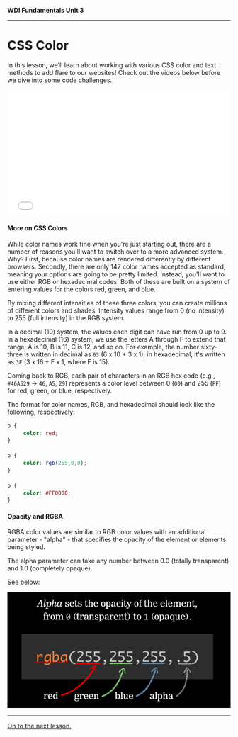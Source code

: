 **WDI Fundamentals Unit 3**

---

# CSS Color

In this lesson, we'll learn about working with various CSS color and text methods to add flare to our websites! Check out the videos below before we dive into some code challenges.

<div class="wistia_responsive_padding" style="padding:56.25% 0 0 0;position:relative;"><div class="wistia_responsive_wrapper" style="height:100%;left:0;position:absolute;top:0;width:100%;"><iframe src="//fast.wistia.net/embed/iframe/2vazcm3j1l?seo=false&videoFoam=true" allowtransparency="true" frameborder="0" scrolling="no" class="wistia_embed" name="wistia_embed" allowfullscreen mozallowfullscreen webkitallowfullscreen oallowfullscreen msallowfullscreen width="100%" height="100%"></iframe></div></div>
<script src="//fast.wistia.net/assets/external/E-v1.js" async></script>

#### More on CSS Colors

While color names work fine when you're just starting out, there are a number of reasons you'll want to switch over to a more advanced system. Why? First, because color names are rendered differently by different browsers. Secondly, there are only 147 color names accepted as standard, meaning your options are going to be pretty limited. Instead, you'll want to use either RGB or hexadecimal codes. Both of these are built on a system of entering values for the colors red, green, and blue.

By mixing different intensities of these three colors, you can create millions of different colors and shades. Intensity values range from 0 (no intensity) to 255 (full intensity) in the RGB system. 

In a decimal (10) system, the values each digit can have run from 0 up to 9. In a hexadecimal (16) system, we use the letters A through F to extend that range; A is 10, B is 11, C is 12, and so on. For example, the number sixty-three is written in decimal as `63` (6 x 10 + 3 x 1); in hexadecimal, it's written as `3F` (3 x 16 + F x 1, where F is 15).

Coming back to RGB, each pair of characters in an RGB hex code (e.g., `#46A529` -> `46`, `A5`, `29`) represents a color level between 0 (`00`) and 255 (`FF`) for red, green, or blue, respectively.

The format for color names, RGB, and hexadecimal should look like the following, respectively:

```css
p {
     color: red;
}

p {
     color: rgb(255,0,0);
}

p {
     color: #FF0000;
}
```

#### Opacity and RGBA

RGBA color values are similar to RGB color values with an additional parameter - "alpha" - that specifies the opacity of the element or elements being styled.

The alpha parameter can take any number between 0.0 (totally transparent) and 1.0 (completely opaque).

See below:

![](../assets/elkwebdesign/rgb.png)

---

[On to the next lesson.](02_lessontemp.md)
